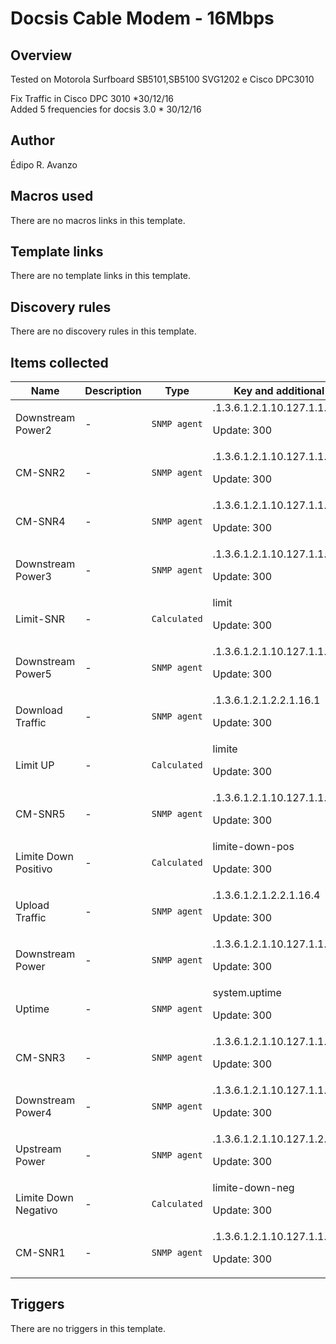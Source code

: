 # Docsis Cable Modem - 16Mbps

## Overview

Tested on Motorola Surfboard SB5101,SB5100 SVG1202 e Cisco DPC3010


Fix Traffic in Cisco DPC 3010 *30/12/16  
Added 5 frequencies for docsis 3.0 * 30/12/16



## Author

Édipo R. Avanzo

## Macros used

There are no macros links in this template.

## Template links

There are no template links in this template.

## Discovery rules

There are no discovery rules in this template.

## Items collected

|Name|Description|Type|Key and additional info|
|----|-----------|----|----|
|Downstream Power2|<p>-</p>|`SNMP agent`|.1.3.6.1.2.1.10.127.1.1.1.1.6.48<p>Update: 300</p>|
|CM-SNR2|<p>-</p>|`SNMP agent`|.1.3.6.1.2.1.10.127.1.1.4.1.5.48<p>Update: 300</p>|
|CM-SNR4|<p>-</p>|`SNMP agent`|.1.3.6.1.2.1.10.127.1.1.4.1.5.50<p>Update: 300</p>|
|Downstream Power3|<p>-</p>|`SNMP agent`|.1.3.6.1.2.1.10.127.1.1.1.1.6.49<p>Update: 300</p>|
|Limit-SNR|<p>-</p>|`Calculated`|limit<p>Update: 300</p>|
|Downstream Power5|<p>-</p>|`SNMP agent`|.1.3.6.1.2.1.10.127.1.1.1.1.6.51<p>Update: 300</p>|
|Download Traffic|<p>-</p>|`SNMP agent`|.1.3.6.1.2.1.2.2.1.16.1<p>Update: 300</p>|
|Limit UP|<p>-</p>|`Calculated`|limite<p>Update: 300</p>|
|CM-SNR5|<p>-</p>|`SNMP agent`|.1.3.6.1.2.1.10.127.1.1.4.1.5.51<p>Update: 300</p>|
|Limite Down Positivo|<p>-</p>|`Calculated`|limite-down-pos<p>Update: 300</p>|
|Upload Traffic|<p>-</p>|`SNMP agent`|.1.3.6.1.2.1.2.2.1.16.4<p>Update: 300</p>|
|Downstream Power|<p>-</p>|`SNMP agent`|.1.3.6.1.2.1.10.127.1.1.1.1.6.3<p>Update: 300</p>|
|Uptime|<p>-</p>|`SNMP agent`|system.uptime<p>Update: 300</p>|
|CM-SNR3|<p>-</p>|`SNMP agent`|.1.3.6.1.2.1.10.127.1.1.4.1.5.49<p>Update: 300</p>|
|Downstream Power4|<p>-</p>|`SNMP agent`|.1.3.6.1.2.1.10.127.1.1.1.1.6.50<p>Update: 300</p>|
|Upstream Power|<p>-</p>|`SNMP agent`|.1.3.6.1.2.1.10.127.1.2.2.1.3.2<p>Update: 300</p>|
|Limite Down Negativo|<p>-</p>|`Calculated`|limite-down-neg<p>Update: 300</p>|
|CM-SNR1|<p>-</p>|`SNMP agent`|.1.3.6.1.2.1.10.127.1.1.4.1.5.3<p>Update: 300</p>|
## Triggers

There are no triggers in this template.

